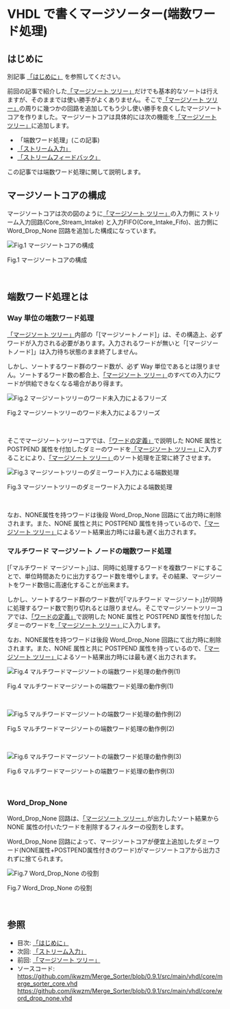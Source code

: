 
# VHDL で書くマージソーター(端数ワード処理)



## はじめに


別記事 [「はじめに」] を参照してください。

前回の記事で紹介した[「マージソート ツリー」]だけでも基本的なソートは行えますが、そのままでは使い勝手がよくありません。そこで[「マージソート ツリー」]の周りに幾つかの回路を追加してもう少し使い勝手を良くしたマージソートコアを作りました。マージソートコアは具体的には次の機能を[「マージソート ツリー」]に追加します。

  * 「端数ワード処理」(この記事)
  * [「ストリーム入力」]
  * [「ストリームフィードバック」]



この記事では端数ワード処理に関して説明します。




## マージソートコアの構成


マージソートコアは次の図のように[「マージソート ツリー」]の入力側に ストリーム入力回路(Core_Stream_Intake) と入力FIFO(Core_Intake_Fifo)、出力側にWord_Drop_None 回路を追加した構成になっています。


![Fig.1 マージソートコアの構成](image/10_merge_sort_core_1_1.jpg "Fig.1 マージソートコアの構成")

Fig.1 マージソートコアの構成

<br />




## 端数ワード処理とは



### Way 単位の端数ワード処理


[「マージソート ツリー」]内部の「[マージソートノード]」は、その構造上、必ずワードが入力される必要があります。入力されるワードが無いと「[マージソートノード]」は入力待ち状態のまま終了しません。

しかし、ソートするワード群のワード数が、必ず Way 単位であるとは限りません。ソートするワード数の都合上、[「マージソート ツリー」]のすべての入力にワードが供給できなくなる場合があり得ます。


![Fig.2 マージソートツリーのワード未入力によるフリーズ](image/10_merge_sort_core_1_2.jpg "Fig.2 マージソートツリーのワード未入力によるフリーズ")

Fig.2 マージソートツリーのワード未入力によるフリーズ

<br />



そこでマージソートツリーコアでは、[「ワードの定義」]で説明した NONE 属性と POSTPEND 属性を付加したダミーのワードを[「マージソート ツリー」]に入力することにより、[「マージソート ツリー」]のソート処理を正常に終了させます。


![Fig.3 マージソートツリーのダミーワード入力による端数処理](image/10_merge_sort_core_1_3.jpg "Fig.3 マージソートツリーのダミーワード入力による端数処理")

Fig.3 マージソートツリーのダミーワード入力による端数処理

<br />

なお、NONE属性を持つワードは後段 Word_Drop_None 回路にて出力時に削除されます。また、NONE 属性と共に POSTPEND 属性を持っているので、[「マージソート ツリー」]によるソート結果出力時には最も遅く出力されます。


### マルチワード マージソート ノードの端数ワード処理


[「マルチワード マージソート」]は、同時に処理するワードを複数ワードにすることで、単位時間あたりに出力するワード数を増やします。その結果、マージソートをワード数倍に高速化することが出来ます。

しかし、ソートするワード群のワード数が[「マルチワード マージソート」]が同時に処理するワード数で割り切れるとは限りません。そこでマージソートツリーコアでは、[「ワードの定義」]で説明した NONE 属性と POSTPEND 属性を付加したダミーのワードを[「マージソート ツリー」]に入力します。

なお、NONE属性を持つワードは後段 Word_Drop_None 回路にて出力時に削除されます。また、NONE 属性と共に POSTPEND 属性を持っているので、[「マージソート ツリー」]によるソート結果出力時には最も遅く出力されます。


![Fig.4 マルチワードマージソートの端数ワード処理の動作例(1)](image/10_merge_sort_core_1_4.jpg "Fig.4 マルチワードマージソートの端数ワード処理の動作例(1)")

Fig.4 マルチワードマージソートの端数ワード処理の動作例(1)

<br />


![Fig.5 マルチワードマージソートの端数ワード処理の動作例(2)](image/10_merge_sort_core_1_5.jpg "Fig.5 マルチワードマージソートの端数ワード処理の動作例(2)")

Fig.5 マルチワードマージソートの端数ワード処理の動作例(2)

<br />




![Fig.6 マルチワードマージソートの端数ワード処理の動作例(3)](image/10_merge_sort_core_1_6.jpg "Fig.6 マルチワードマージソートの端数ワード処理の動作例(3)")

Fig.6 マルチワードマージソートの端数ワード処理の動作例(3)

<br />


### Word_Drop_None


Word_Drop_None 回路は、[「マージソート ツリー」]が出力したソート結果から NONE 属性の付いたワードを削除するフィルターの役割をします。

Word_Drop_None 回路によって、マージソートコアが便宜上追加したダミーワード(NONE属性+POSTPEND属性付きのワード)がマージソートコアから出力されずに捨てられます。


![Fig.7 Word_Drop_None の役割](image/10_merge_sort_core_1_7.jpg "Fig.7 Word_Drop_None の役割")

Fig.7 Word_Drop_None の役割

<br />


## 参照


* 目次: [「はじめに」]
* 次回: [「ストリーム入力」] 
* 前回: [「マージソート ツリー」]
* ソースコード:   
https://github.com/ikwzm/Merge_Sorter/blob/0.9.1/src/main/vhdl/core/merge_sorter_core.vhd   
https://github.com/ikwzm/Merge_Sorter/blob/0.9.1/src/main/vhdl/core/word_drop_none.vhd

 


[「はじめに」]: ./01_introduction.md "「VHDL で書くマージソーター(はじめに)」"
[「ワードの定義」]: ./02_word_package.md "「VHDL で書くマージソーター(ワードの定義)」"
[「ワード比較器」]: ./03_word_compare.md "「VHDL で書くマージソーター(ワード比較器)」"
[「ソーティングネットワーク」]: ./04_sorting_network.md "「VHDL で書くマージソーター(ソーティングネットワーク)」"
[「バイトニックマージソート」]: ./05_bitonic_sorter.md "「VHDL で書くマージソーター(バイトニックマージソート)」"
[「バッチャー奇偶マージソート」]: ./06_oddeven_sorter.md "「VHDL で書くマージソーター(バッチャー奇偶マージソート)」"
[「シングルワード マージソート ノード」]: ./07_merge_sort_node_single.md "「VHDL で書くマージソーター(シングルワード マージソート ノード)」"
[「マルチワード マージソート ノード」]: ./08_merge_sort_node_multi.md "「VHDL で書くマージソーター(マルチワード マージソート ノード)」"
[「マージソート ツリー」]: ./09_merge_sort_tree.md "「VHDL で書くマージソーター(マージソート ツリー)」"
[「端数ワード処理」]: ./10_merge_sort_core_1.md "「VHDL で書くマージソーター(端数ワード処理)」"
[「ストリーム入力」]: ./11_merge_sort_core_2.md "「VHDL で書くマージソーター(ストリーム入力)」"
[「ストリームフィードバック」]: ./12_merge_sort_core_3.md "「VHDL で書くマージソーター(ストリームフィードバック)」"
[ACRi]: https://www.acri.c.titech.ac.jp/wp "アダプティブコンピューティング研究推進体(ACRi)"
[アダプティブコンピューティング研究推進体(ACRi)]: https://www.acri.c.titech.ac.jp/wp "アダプティブコンピューティング研究推進体(ACRi)"
[「FPGAを使って基本的なアルゴリズムのソーティングを劇的に高速化(1)」]: https://www.acri.c.titech.ac.jp/wordpress/archives/132 "「FPGAを使って基本的なアルゴリズムのソーティングを劇的に高速化(1)」"
[「FPGAを使って基本的なアルゴリズムのソーティングを劇的に高速化(2)」]: https://www.acri.c.titech.ac.jp/wordpress/archives/501 "「FPGAを使って基本的なアルゴリズムのソーティングを劇的に高速化(2)」"
[「FPGAを使って基本的なアルゴリズムのソーティングを劇的に高速化(3)」]: https://www.acri.c.titech.ac.jp/wordpress/archives/2393 "「FPGAを使って基本的なアルゴリズムのソーティングを劇的に高速化(3)」"
[「FPGAを使って基本的なアルゴリズムのソーティングを劇的に高速化(4)」]: https://www.acri.c.titech.ac.jp/wordpress/archives/3888 "「FPGAを使って基本的なアルゴリズムのソーティングを劇的に高速化(4)」"
[「FPGAを使って基本的なアルゴリズムのソーティングを劇的に高速化(5)」]: https://www.acri.c.titech.ac.jp/wordpress/archives/4713 "「FPGAを使って基本的なアルゴリズムのソーティングを劇的に高速化(5)」"
